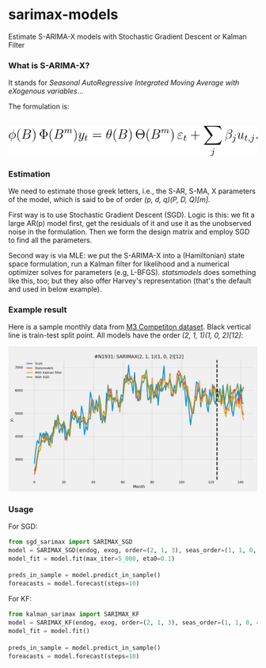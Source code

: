 # sarimax-models
Estimate S-ARIMA-X models with Stochastic Gradient Descent or Kalman Filter

### What is S-ARIMA-X?

It stands for *Seasonal AutoRegressive Integrated Moving Average with eXogenous variables*...

The formulation is:

&emsp;&emsp;&emsp;&emsp;&emsp;&emsp;&emsp;&emsp;&emsp;&emsp;
![sarimax_eqn](img/model_equation.svg)

### Estimation

We need to estimate those greek letters, i.e., the S-AR, S-MA, X parameters of the model, which is said to be of order *(p, d, q)(P, D, Q)[m]*.

First way is to use Stochastic Gradient Descent (SGD). Logic is this: we fit a large AR(p) model first, get the residuals of it and use it as the unobserved noise in the formulation. Then we form the design matrix and employ SGD to find all the parameters.

Second way is via MLE: we put the S-ARIMA-X into a (Hamiltonian) state space formulation, run a Kalman filter for likelihood and a numerical optimizer solves for parameters (e.g, L-BFGS). *statsmodels* does something like this, too; but they also offer Harvey's representation (that's the default and used in below example).

### Example result
Here is a sample monthly data from [M3 Competiton dataset](https://forecasters.org/resources/time-series-data/m3-competition/). Black vertical line is train-test split point. All models have the order *(2, 1, 1)(1, 0, 2)[12]*:

![m3_data_comparison](img/example_run.png)


### Usage
For SGD:

```python
from sgd_sarimax import SARIMAX_SGD
model = SARIMAX_SGD(endog, exog, order=(2, 1, 3), seas_order=(1, 1, 0, 4))
model_fit = model.fit(max_iter=5_000, eta0=0.1)

preds_in_sample = model.predict_in_sample()
foreacasts = model.forecast(steps=10)
```

For KF:

```python
from kalman_sarimax import SARIMAX_KF
model = SARIMAX_KF(endog, exog, order=(2, 1, 3), seas_order=(1, 1, 0, 4))
model_fit = model.fit()

preds_in_sample = model.predict_in_sample()
foreacasts = model.forecast(steps=10)
```
